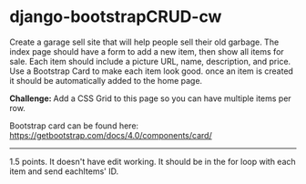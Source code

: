 # django-bootstrapCRUD-cw

Create a garage sell site that will help people sell their old garbage. The index page should have a form to add a new item, then show all items for sale. Each item should include a picture URL, name, description, and price. Use a Bootstrap Card to make each item look good. once an item is created it should be automatically added to the home page.

<strong>Challenge: </strong>
Add a CSS Grid to this page so you can have multiple items per row.

Bootstrap card can be found here: https://getbootstrap.com/docs/4.0/components/card/
<hr>
1.5 points. It doesn't have edit working. It should be in the for loop with each item and send eachItems' ID.